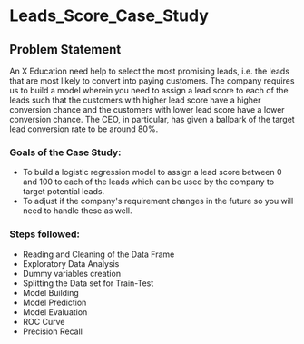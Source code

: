 # Leads_Score_Case_Study
## Problem Statement
An X Education need help to select the most promising leads, i.e. the leads that are most likely to convert into paying customers. The company requires us to build a model wherein you need to assign a lead score to each of the leads such that the customers with higher lead score have a higher conversion chance and the customers with lower lead score have a lower conversion chance. The CEO, in particular, has given a ballpark of the target lead conversion rate to be around 80%.

### Goals of the Case Study:
- To build a logistic regression model to assign a lead score between 0 and 100 to each of the leads which can be used by the company to target potential leads.
- To adjust if the company's requirement changes in the future so you will need to handle these as well.

### Steps followed:
- Reading and Cleaning of the Data Frame
- Exploratory Data Analysis
- Dummy variables creation
- Splitting the Data set for Train-Test 
- Model Building
- Model Prediction 
- Model Evaluation
- ROC Curve
- Precision Recall


